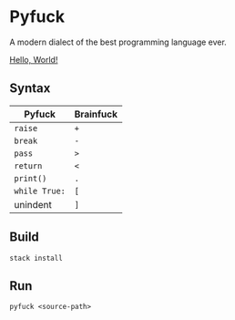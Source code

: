 # Pyfuck
A modern dialect of the best programming language ever.

[Hello, World!](examples/hello.py)
## Syntax
Pyfuck | Brainfuck
-------|----------
`raise` | `+` 
`break` | `-` 
`pass` | `>`
`return` | `<` 
`print()` | `.` 
`while True:` | `[`
unindent | `]`


## Build
```
stack install
```

## Run
```
pyfuck <source-path>
```



